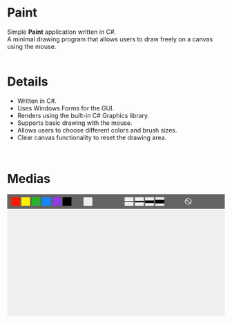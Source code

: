 # Paint

Simple **Paint** application written in C#.</br>
A minimal drawing program that allows users to draw freely on a canvas using the mouse.
</br>
</br>

# Details
- Written in C#.
- Uses Windows Forms for the GUI.
- Renders using the built-in C# Graphics library.
- Supports basic drawing with the mouse.
- Allows users to choose different colors and brush sizes.
- Clear canvas functionality to reset the drawing area.
</br>

# Medias
![Video 1](https://github.com/BerkaySevinc/paint/blob/main/Introduction%20Media/Video%201.gif)
